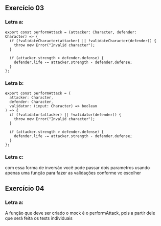 ## Exercício 03
### Letra a:
```
export const performAttack = (attacker: Character, defender: Character) => {
  if (!validateCharacter(attacker) || !validateCharacter(defender)) {
    throw new Error("Invalid character");
  }

  if (attacker.strength > defender.defense) {
    defender.life -= attacker.strength - defender.defense;
  }
};
```
### Letra b:
```
export const performAttack = (
  attacker: Character,
  defender: Character,
  validator: (input: Character) => boolean
) => {
  if (!validator(attacker) || !validator(defender)) {
    throw new Error("Invalid character");
  }

  if (attacker.strength > defender.defense) {
    defender.life -= attacker.strength - defender.defense;
  }
};
```

### Letra c:
com essa forma de inversão você pode passar dois parametros usando apenas uma função para fazer as validações conforme vc escolher

## Exercício 04

### Letra a:
A função que deve ser criado o mock é o performAttack, pois a partir dele que será feita os tests individuais